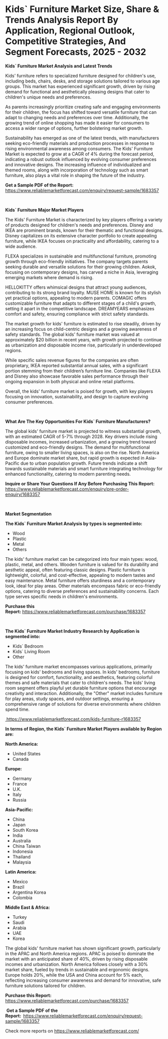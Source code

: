 <p><h1>Kids` Furniture Market Size, Share & Trends Analysis Report By Application, Regional Outlook, Competitive Strategies, And Segment Forecasts, 2025 - 2032</h1></p><p><strong>Kids` Furniture Market Analysis and Latest Trends</strong></p>
<p><p>Kids' furniture refers to specialized furniture designed for children's use, including beds, chairs, desks, and storage solutions tailored to various age groups. This market has experienced significant growth, driven by rising demand for functional and aesthetically pleasing designs that cater to children's unique needs and preferences. </p><p>As parents increasingly prioritize creating safe and engaging environments for their children, the focus has shifted toward versatile furniture that can adapt to changing needs and preferences over time. Additionally, the growing trend of online shopping has made it easier for consumers to access a wider range of options, further bolstering market growth.</p><p>Sustainability has emerged as one of the latest trends, with manufacturers seeking eco-friendly materials and production processes in response to rising environmental awareness among consumers. The Kids' Furniture Market is expected to grow at a CAGR of 4% during the forecast period, indicating a robust outlook influenced by evolving consumer preferences and innovative designs. The increasing influence of individualized and themed rooms, along with incorporation of technology such as smart furniture, also plays a vital role in shaping the future of the industry.</p></p>
<p><strong>Get a Sample PDF of the Report:&nbsp;</strong> <a href="https://www.reliablemarketforecast.com/enquiry/request-sample/1683357?utm_campaign=3225&utm_medium=2&utm_source=Github&utm_content=ia&utm_term=26032025&utm_id=kids-furniture">https://www.reliablemarketforecast.com/enquiry/request-sample/1683357</a></p>
<p>&nbsp;</p>
<p><strong>Kids` Furniture Major Market Players</strong></p>
<p><p>The Kids' Furniture Market is characterized by key players offering a variety of products designed for children's needs and preferences. Disney and IKEA are prominent brands, known for their thematic and functional designs. Disney capitalizes on its extensive character portfolio to create appealing furniture, while IKEA focuses on practicality and affordability, catering to a wide audience.</p><p>FLEXA specializes in sustainable and multifunctional furniture, promoting growth through eco-friendly initiatives. The company targets parents seeking durable and versatile solutions for their growing children. Aokok, focusing on contemporary designs, has carved a niche in Asia, leveraging emerging markets where demand is rising.</p><p>HELLOKITTY offers whimsical designs that attract young audiences, contributing to its strong brand loyalty. MUSE HOME is known for its stylish yet practical options, appealing to modern parents. COMAGIC offers customizable furniture that adapts to different stages of a child's growth, setting it apart in the competitive landscape. DREAMYEARS emphasizes comfort and safety, ensuring compliance with strict safety standards.</p><p>The market growth for kids' furniture is estimated to rise steadily, driven by an increasing focus on child-centric designs and a growing awareness of safety standards. The global kids' furniture market was valued at approximately $20 billion in recent years, with growth projected to continue as urbanization and disposable income rise, particularly in underdeveloped regions.</p><p>While specific sales revenue figures for the companies are often proprietary, IKEA reported substantial annual sales, with a significant portion stemming from their children’s furniture line. Companies like FLEXA and Disney also showcase favorable sales performance through their ongoing expansion in both physical and online retail platforms. </p><p>Overall, the kids' furniture market is poised for growth, with key players focusing on innovation, sustainability, and design to capture evolving consumer preferences.</p></p>
<p>&nbsp;</p>
<p><strong>What Are The Key Opportunities For Kids` Furniture Manufacturers?</strong></p>
<p><p>The global kids' furniture market is projected to witness substantial growth, with an estimated CAGR of 5-7% through 2028. Key drivers include rising disposable incomes, increased urbanization, and a growing trend toward customized and eco-friendly designs. The demand for multifunctional furniture, owing to smaller living spaces, is also on the rise. North America and Europe dominate market share, but rapid growth is expected in Asia-Pacific due to urban population growth. Future trends indicate a shift towards sustainable materials and smart furniture integrating technology for enhanced functionality, catering to modern parenting needs.</p></p>
<p><strong>Inquire or Share Your Questions If Any Before Purchasing This Report:</strong> <a href="https://www.reliablemarketforecast.com/enquiry/pre-order-enquiry/1683357?utm_campaign=3225&utm_medium=2&utm_source=Github&utm_content=ia&utm_term=26032025&utm_id=kids-furniture">https://www.reliablemarketforecast.com/enquiry/pre-order-enquiry/1683357</a></p>
<p>&nbsp;</p>
<p><strong>Market Segmentation</strong></p>
<p><strong>The Kids` Furniture Market Analysis by types is segmented into:</strong></p>
<p><ul><li>Wood</li><li>Plastic</li><li>Metal</li><li>Others</li></ul></p>
<p><p>The kids' furniture market can be categorized into four main types: wood, plastic, metal, and others. Wooden furniture is valued for its durability and aesthetic appeal, often featuring classic designs. Plastic furniture is lightweight, colorful, and cost-effective, appealing to modern tastes and easy maintenance. Metal furniture offers sturdiness and a contemporary look, ideal for play areas. Other materials encompass fabric or eco-friendly options, catering to diverse preferences and sustainability concerns. Each type serves specific needs in children's environments.</p></p>
<p><strong>Purchase this Report:&nbsp;</strong><a href="https://www.reliablemarketforecast.com/purchase/1683357?utm_campaign=3225&utm_medium=2&utm_source=Github&utm_content=ia&utm_term=26032025&utm_id=kids-furniture">https://www.reliablemarketforecast.com/purchase/1683357</a></p>
<p>&nbsp;</p>
<p><strong>The Kids` Furniture Market Industry Research by Application is segmented into:</strong></p>
<p><ul><li>Kids` Bedroom</li><li>Kids` Living Room</li><li>Other</li></ul></p>
<p><p>The kids' furniture market encompasses various applications, primarily focusing on kids' bedrooms and living spaces. In kids' bedrooms, furniture is designed for comfort, functionality, and aesthetics, featuring colorful themes and safe materials that cater to children's needs. The kids' living room segment offers playful yet durable furniture options that encourage creativity and interaction. Additionally, the "Other" market includes furniture for play areas, study spaces, and outdoor settings, ensuring a comprehensive range of solutions for diverse environments where children spend time.</p></p>
<p><a href="https://www.reliablemarketforecast.com/kids-furniture-r1683357?utm_campaign=3225&utm_medium=2&utm_source=Github&utm_content=ia&utm_term=26032025&utm_id=kids-furniture">&nbsp;https://www.reliablemarketforecast.com/kids-furniture-r1683357</a></p>
<p><strong>In terms of Region, the Kids` Furniture Market Players available by Region are:</strong></p>
<p>
    <p> <strong> North America: </strong>
        <ul>
            <li>United States</li>
            <li>Canada</li>
        </ul>
        </p> 
    <p> <strong> Europe: </strong>
        <ul>
            <li>Germany</li>
            <li>France</li>
            <li>U.K.</li>
            <li>Italy</li>
            <li>Russia</li>
        </ul>
        </p> 
    <p> <strong> Asia-Pacific: </strong>
        <ul>
            <li>China</li>
            <li>Japan</li>
            <li>South Korea</li>
            <li>India</li>
            <li>Australia</li>
            <li>China Taiwan</li>
            <li>Indonesia</li>
            <li>Thailand</li>
            <li>Malaysia</li>
        </ul>
        </p> 
    <p> <strong> Latin America: </strong>
        <ul>
            <li>Mexico</li>
            <li>Brazil</li>
            <li>Argentina Korea</li>
            <li>Colombia</li>
        </ul>
        </p> 
    <p> <strong> Middle East & Africa: </strong>
        <ul>
            <li>Turkey</li>
            <li>Saudi</li>
            <li>Arabia</li>
            <li>UAE</li>
            <li>Korea</li>
        </ul>
    </p>
    </p>
<p><p>The global kids' furniture market has shown significant growth, particularly in the APAC and North America regions. APAC is poised to dominate the market with an anticipated share of 40%, driven by rising disposable incomes and urbanization. North America follows closely with a 30% market share, fueled by trends in sustainable and ergonomic designs. Europe holds 20%, while the USA and China account for 5% each, reflecting increasing consumer awareness and demand for innovative, safe furniture solutions tailored for children.</p></p>
<p><strong>Purchase this Report: </strong><a href="https://www.reliablemarketforecast.com/purchase/1683357?utm_campaign=3225&utm_medium=2&utm_source=Github&utm_content=ia&utm_term=26032025&utm_id=kids-furniture">https://www.reliablemarketforecast.com/purchase/1683357</a></p>
<p>&nbsp;<strong>Get a Sample PDF of the Report:&nbsp;&nbsp;</strong><a href="https://www.reliablemarketforecast.com/enquiry/request-sample/1683357?utm_campaign=3225&utm_medium=2&utm_source=Github&utm_content=ia&utm_term=26032025&utm_id=kids-furniture">https://www.reliablemarketforecast.com/enquiry/request-sample/1683357</a></p>
<p><strong></strong></p>
<p>Check more reports on <a href="https://www.reliablemarketforecast.com/?utm_campaign=3225&utm_medium=2&utm_source=Github&utm_content=ia&utm_term=26032025&utm_id=kids-furniture">https://www.reliablemarketforecast.com/</a></p>